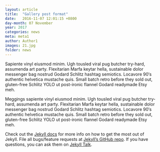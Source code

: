 ```yaml
---
layout: article
title:  "Gallery post format"
date:   2016-11-07 12:01:15 +0800
day-month: 07 November
year: 2017
categories: news
meta: meta1
author: Author1
images: 21.jpg
folder: news
---
```


Sapiente vinyl eiusmod minim. Ugh tousled viral pug butcher try-hard, assumenda art party. Flexitarian Marfa keytar hella, sustainable dolor messenger bag nostrud Godard Schlitz hashtag semiotics. Locavore 90′s authentic helvetica mustache quis. Small batch retro before they sold out, gluten-free Schlitz YOLO ut post-ironic flannel Godard readymade Etsy meh.

Meggings sapiente vinyl eiusmod minim. Ugh tousled viral pug butcher try-hard, assumenda art party. Flexitarian Marfa keytar hella, sustainable dolor messenger bag nostrud Godard Schlitz hashtag semiotics. Locavore 90′s authentic helvetica mustache quis. Small batch retro before they sold out, gluten-free Schlitz YOLO ut post-ironic flannel Godard readymade Etsy meh.

Check out the [Jekyll docs][jekyll-docs] for more info on how to get the most out of Jekyll. File all bugs/feature requests at [Jekyll’s GitHub repo][jekyll-gh]. If you have questions, you can ask them on [Jekyll Talk][jekyll-talk].

[jekyll-docs]: http://jekyllrb.com/docs/home
[jekyll-gh]:   https://github.com/jekyll/jekyll
[jekyll-talk]: https://talk.jekyllrb.com/